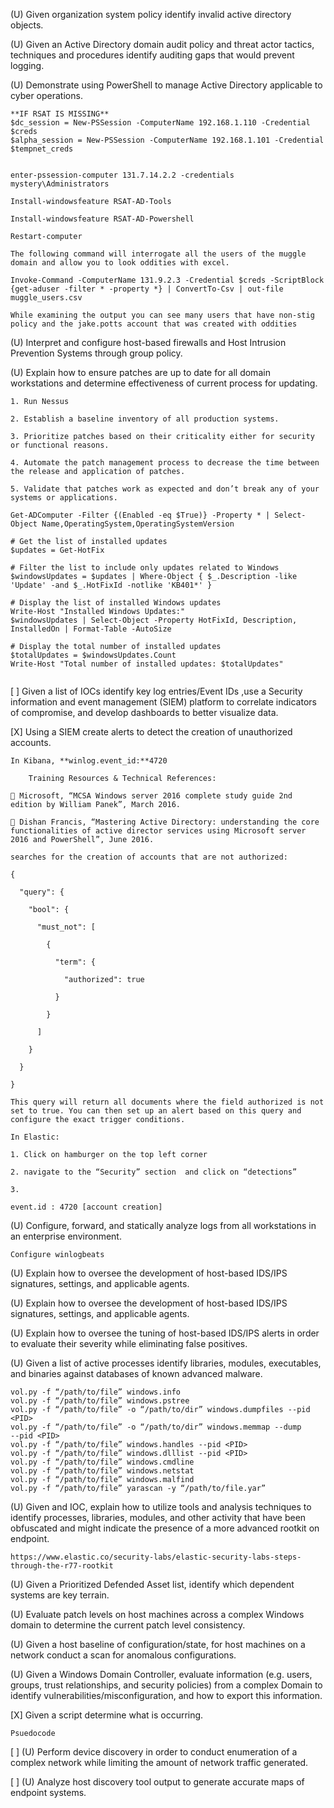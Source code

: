 (U) Given organization system policy identify invalid active directory objects.

(U) Given an Active Directory domain audit policy and threat actor tactics, techniques and procedures identify auditing gaps that would prevent logging.

(U) Demonstrate using PowerShell to manage Active Directory applicable to cyber operations.
```
**IF RSAT IS MISSING**
$dc_session = New-PSSession -ComputerName 192.168.1.110 -Credential $creds
$alpha_session = New-PSSession -ComputerName 192.168.1.101 -Credential $tempnet_creds


enter-pssession-computer 131.7.14.2.2 -credentials mystery\Administrators

Install-windowsfeature RSAT-AD-Tools

Install-windowsfeature RSAT-AD-Powershell

Restart-computer

The following command will interrogate all the users of the muggle domain and allow you to look oddities with excel.

Invoke-Command -ComputerName 131.9.2.3 -Credential $creds -ScriptBlock {get-aduser -filter * -property *} | ConvertTo-Csv | out-file muggle_users.csv

While examining the output you can see many users that have non-stig policy and the jake.potts account that was created with oddities
```
(U) Interpret and configure host-based firewalls and Host Intrusion Prevention Systems through group policy.

(U) Explain how to ensure patches are up to date for all domain workstations and determine effectiveness of current process for updating.
```
1. Run Nessus

2. Establish a baseline inventory of all production systems.

3. Prioritize patches based on their criticality either for security or functional reasons.

4. Automate the patch management process to decrease the time between the release and application of patches.

5. Validate that patches work as expected and don’t break any of your systems or applications.

Get-ADComputer -Filter {(Enabled -eq $True)} -Property * | Select-Object Name,OperatingSystem,OperatingSystemVersion

```

```
# Get the list of installed updates
$updates = Get-HotFix

# Filter the list to include only updates related to Windows
$windowsUpdates = $updates | Where-Object { $_.Description -like 'Update' -and $_.HotFixId -notlike 'KB401*' }

# Display the list of installed Windows updates
Write-Host "Installed Windows Updates:"
$windowsUpdates | Select-Object -Property HotFixId, Description, InstalledOn | Format-Table -AutoSize

# Display the total number of installed updates
$totalUpdates = $windowsUpdates.Count
Write-Host "Total number of installed updates: $totalUpdates"


```

[ ] Given a list of IOCs identify key log entries/Event IDs ,use a Security information and event management (SIEM) platform to correlate indicators of compromise, and develop dashboards to better visualize data.

[X] Using a SIEM create alerts to detect the creation of unauthorized accounts.
```
In Kibana, **winlog.event_id:**4720

	Training Resources & Technical References:

 Microsoft, “MCSA Windows server 2016 complete study guide 2nd edition by William Panek”, March 2016.

 Dishan Francis, “Mastering Active Directory: understanding the core functionalities of active director services using Microsoft server 2016 and PowerShell”, June 2016.

searches for the creation of accounts that are not authorized:

{

  "query": {

    "bool": {

      "must_not": [

        {

          "term": {

            "authorized": true

          }

        }

      ]

    }

  }

}

This query will return all documents where the field authorized is not set to true. You can then set up an alert based on this query and configure the exact trigger conditions.

In Elastic:

1. Click on hamburger on the top left corner

2. navigate to the “Security” section  and click on “detections”

3.

event.id : 4720 [account creation]
```
(U) Configure, forward, and statically analyze logs from all workstations in an enterprise environment.
```
Configure winlogbeats
```

(U) Explain how to oversee the development of host-based IDS/IPS signatures, settings, and applicable agents.

(U) Explain how to oversee the development of host-based IDS/IPS signatures, settings, and applicable agents.

(U) Explain how to oversee the tuning of host-based IDS/IPS alerts in order to evaluate their severity while eliminating false positives.

(U) Given a list of active processes identify libraries, modules, executables, and binaries against databases of known advanced malware.

```
vol.py -f “/path/to/file” windows.info
vol.py -f “/path/to/file” windows.pstree
vol.py -f “/path/to/file” -o “/path/to/dir” windows.dumpfiles ‑‑pid <PID>
vol.py -f “/path/to/file” -o “/path/to/dir” windows.memmap ‑‑dump ‑‑pid <PID>
vol.py -f “/path/to/file” windows.handles ‑‑pid <PID>
vol.py -f “/path/to/file” windows.dlllist ‑‑pid <PID>
vol.py -f “/path/to/file” windows.cmdline
vol.py -f “/path/to/file” windows.netstat
vol.py -f “/path/to/file” windows.malfind
vol.py -f “/path/to/file” yarascan -y “/path/to/file.yar”
```

(U) Given and IOC, explain how to utilize tools and analysis techniques to identify processes, libraries, modules, and other activity that have been obfuscated and might indicate the presence of a more advanced rootkit on endpoint.

```
https://www.elastic.co/security-labs/elastic-security-labs-steps-through-the-r77-rootkit
```

(U) Given a Prioritized Defended Asset list, identify which dependent systems are key terrain.

(U) Evaluate patch levels on host machines across a complex Windows domain to determine the current patch level consistency.

(U) Given a host baseline of configuration/state, for host machines on a network conduct a scan for anomalous configurations.

(U) Given a Windows Domain Controller, evaluate information (e.g. users, groups, trust relationships, and security policies) from a complex Domain to identify vulnerabilities/misconfiguration, and how to export this information.

[X] Given a script determine what is occurring.
```
Psuedocode
```

[ ] (U) Perform device discovery in order to conduct enumeration of a complex network while limiting the amount of network traffic generated.

[ ] (U) Analyze host discovery tool output to generate accurate maps of endpoint systems.